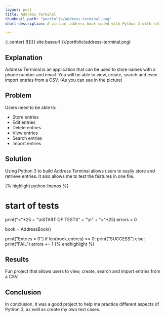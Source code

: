 ```yaml
---
layout: post
title: Address Terminal
thumbnail-path: "portfolio/address-terminal.png"
short-description: A virtual address book coded with Python 3 with self tests.

---
```


{:.center}
![]({{ site.baseurl }}/portfolio/address-terminal.png)

## Explanation

Address Terminal is an application that can be used to store names with a phone number and email. You will be able to view, create, search and even import entries from a CSV. (As you can see in the picture)

## Problem

Users need to be able to:

* Store entries
* Edit entries
* Delete entries
* View entries
* Search entries
* Import entries

## Solution

Using Python 3 to build Address Terminal allows users to easily store and retrieve entries. It also allows me to test the features in one file.

{% highlight python linenos %}
# start of tests
print("="*25 + "\nSTART OF TESTS" + "\n" + "="*25)
errors = 0

book = AddressBook()

print("Entries = 0")
if len(book.entries) == 0:
    print("SUCCESS")
else:
    print("FAIL")
    errors += 1
{% endhighlight %}

## Results

Fun project that allows users to view, create, search and import entries from a CSV.

## Conclusion

In conclusion, it was a good project to help me practice different aspects of Python 3, as well as create my own test cases.

